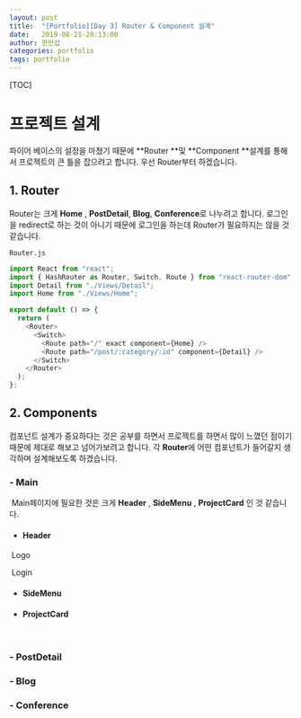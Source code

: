```yaml
---
layout: post
title:  "[Portfolio][Day 3] Router & Component 설계"
date:   2019-08-21-20:13:00
author: 한만섭
categories: portfolio
tags: portfolio
---
```










[TOC]





# 프로젝트 설계

파이어 베이스의 설정을 마쳤기 때문에 **Router **및 **Component **설계를 통해서 프로젝트의 큰 틀을 잡으려고 합니다. 우선 Router부터 하겠습니다.  



## 1. Router 



Router는 크게 **Home** , **PostDetail**, **Blog**, **Conference**로 나누려고 합니다. 로그인을 redirect로 하는 것이 아니기 때문에 로그인을 하는데 Router가 필요하지는 않을 것 같습니다.  

`Router.js`

```js
import React from "react";
import { HashRouter as Router, Switch, Route } from "react-router-dom";
import Detail from "./Views/Detail";
import Home from "./Views/Home";

export default () => {
  return (
    <Router>
      <Switch>
        <Route path="/" exact component={Home} />
        <Route path="/post/:category/:id" component={Detail} />
      </Switch>
    </Router>
  );
};
```



## 2. Components

컴포넌트 설계가 중요하다는 것은 공부를 하면서 프로젝트를  하면서 많이 느꼈던 점이기 때문에 제대로 해보고 넘어가보려고 합니다.  각 **Router**에 어떤 컴포넌트가 들어갈지 생각하며 설계해보도록 하겠습니다.  

### - Main 

​	Main페이지에 필요한 것은 크게 **Header** , **SideMenu** , **ProjectCard** 인 것 같습니다.  

- #### Header 

​		Logo

​		Login

- #### SideMenu

- #### ProjectCard



​	

### - PostDetail



### - Blog





### - Conference






